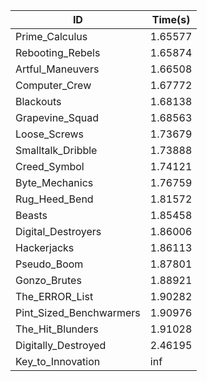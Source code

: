 |ID|Time(s)|
|-|-|
|Prime_Calculus|1.65577|
|Rebooting_Rebels|1.65874|
|Artful_Maneuvers|1.66508|
|Computer_Crew|1.67772|
|Blackouts|1.68138|
|Grapevine_Squad|1.68563|
|Loose_Screws|1.73679|
|Smalltalk_Dribble|1.73888|
|Creed_Symbol|1.74121|
|Byte_Mechanics|1.76759|
|Rug_Heed_Bend|1.81572|
|Beasts|1.85458|
|Digital_Destroyers|1.86006|
|Hackerjacks|1.86113|
|Pseudo_Boom|1.87801|
|Gonzo_Brutes|1.88921|
|The_ERROR_List|1.90282|
|Pint_Sized_Benchwarmers|1.90976|
|The_Hit_Blunders|1.91028|
|Digitally_Destroyed|2.46195|
|Key_to_Innovation|inf|
